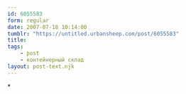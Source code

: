 ```yaml
---
id: 6055583
form: regular
date: 2007-07-18 10:14:00
tumblr: "https://untitled.urbansheep.com/post/6055583"
title:
tags:
    - post
    - контейнерный склад
layout: post-text.njk
---
```


<p>*</p>

